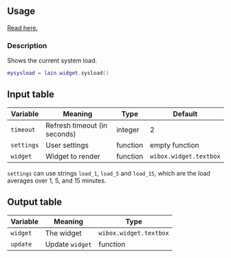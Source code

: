 ## Usage

[Read here.](https://github.com/lcpz/lain/wiki/Widgets#usage)

### Description

Shows the current system load.

```lua
mysysload = lain.widget.sysload()
```

## Input table

| Variable   | Meaning                      | Type     | Default                |
| ---------- | ---------------------------- | -------- | ---------------------- |
| `timeout`  | Refresh timeout (in seconds) | integer  | 2                      |
| `settings` | User settings                | function | empty function         |
| `widget`   | Widget to render             | function | `wibox.widget.textbox` |

`settings` can use strings `load_1`, `load_5` and `load_15`, which are the load averages over 1, 5, and 15 minutes.

## Output table

| Variable | Meaning         | Type                   |
| -------- | --------------- | ---------------------- |
| `widget` | The widget      | `wibox.widget.textbox` |
| `update` | Update `widget` | function               |
